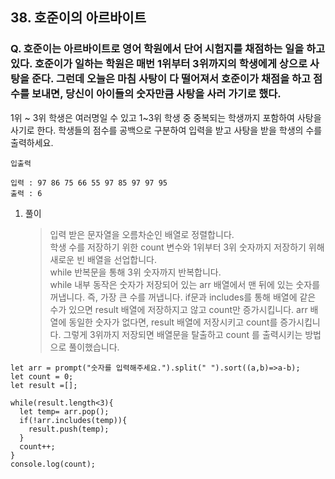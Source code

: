 ## 38. 호준이의 아르바이트

### Q. 호준이는 아르바이트로 영어 학원에서 단어 시험지를 채점하는 일을 하고 있다. 호준이가 일하는 학원은 매번 1위부터 3위까지의 학생에게 상으로 사탕을 준다. 그런데 오늘은 마침 사탕이 다 떨어져서 호준이가 채점을 하고 점수를 보내면, 당신이 아이들의 숫자만큼 사탕을 사러 가기로 했다.

1위 ~ 3위 학생은 여러명일 수 있고 1~3위 학생 중 중복되는 학생까지 포함하여 사탕을 사기로 한다.
학생들의 점수를 공백으로 구분하여 입력을 받고 사탕을 받을 학생의 수를 출력하세요.

```
입출력

입력 : 97 86 75 66 55 97 85 97 97 95
출력 : 6
```

1. 풀이

   > 입력 받은 문자열을 오름차순인 배열로 정렬합니다.  
   > 학생 수를 저장하기 위한 count 변수와 1위부터 3위 숫자까지 저장하기 위해 새로운 빈 배열을 선업합니다.  
   > while 반복문을 통해 3위 숫자까지 반복합니다.  
   > while 내부 동작은 숫자가 저장되어 있는 arr 배열에서 맨 뒤에 있는 숫자를 꺼냅니다. 즉, 가장 큰 수를 꺼냅니다. if문과 includes를 통해 배열에 같은 수가 있으면 result 배열에 저장하지고 않고 count만 증가시킵니다. arr 배열에 동일한 숫자가 없다면, result 배열에 저장시키고 count를 증가시킵니다. 그렇게 3위까지 저장되면 배열문을 탈출하고 count 를 출력시키는 방법으로 풀이했습니다.

```
let arr = prompt("숫자를 입력해주세요.").split(" ").sort((a,b)=>a-b);
let count = 0;
let result =[];

while(result.length<3){
  let temp= arr.pop();
  if(!arr.includes(temp)){
    result.push(temp);
  }
  count++;
}
console.log(count);
```
